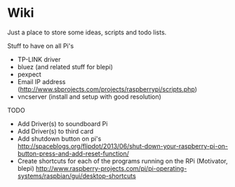 Wiki
====

Just a place to store some ideas, scripts and todo lists.


Stuff to have on all Pi's

* TP-LINK driver
* bluez (and related stuff for blepi)
* pexpect
* Email IP address (http://www.sbprojects.com/projects/raspberrypi/scripts.php)
* vncserver (install and setup with good resolution)

TODO
* Add Driver(s) to soundboard Pi
* Add Driver(s) to third card
* Add shutdown button on pi's http://spaceblogs.org/flipdot/2013/06/shut-down-your-raspberry-pi-on-button-press-and-add-reset-function/
* Create shortcuts for each of the programs running on the RPi (Motivator, blepi) http://www.raspberry-projects.com/pi/pi-operating-systems/raspbian/gui/desktop-shortcuts
